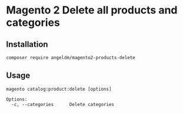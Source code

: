 # Magento 2 Delete all products and categories

## Installation

```
composer require angeldm/magento2-products-delete
```

## Usage

```
magento catalog:product:delete [options]

Options:
  -c, --categories      Delete categories
```
